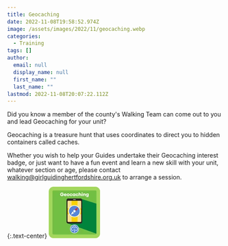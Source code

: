 ```yaml
---
title: Geocaching
date: 2022-11-08T19:58:52.974Z
image: /assets/images/2022/11/geocaching.webp
categories:
  - Training
tags: []
author:
  email: null
  display_name: null
  first_name: ""
  last_name: ""
lastmod: 2022-11-08T20:07:22.112Z
---
```

Did you know a member of the county's Walking Team can come out to you and lead Geocaching for your unit?  

Geocaching is a treasure hunt that uses coordinates to direct you to hidden containers called caches.

Whether you wish to help your Guides undertake their Geocaching interest badge, or just want to have a fun event and learn a new skill with your unit, whatever section or age, please contact <walking@girlguidinghertfordshire.org.uk> to arrange a session.

{:.text-center}
![Guides Geocaching Badge](/assets/images/2022/11/guides-geocaching.webp)
